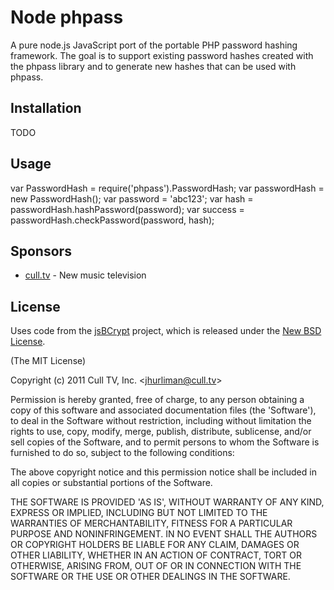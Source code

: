 # Node phpass #

A pure node.js JavaScript port of the portable PHP password hashing framework. 
The goal is to support existing password hashes created with the phpass library 
and to generate new hashes that can be used with phpass.

## Installation ##

TODO

## Usage ##

  var PasswordHash = require('phpass').PasswordHash;
  var passwordHash = new PasswordHash();
  var password = 'abc123';
  var hash = passwordHash.hashPassword(password);
  var success = passwordHash.checkPassword(password, hash);

## Sponsors ##

* [cull.tv](http://cull.tv/) - New music television

## License ##

Uses code from the [jsBCrypt](http://code.google.com/p/javascript-bcrypt/) 
project, which is released under the 
[New BSD License](http://www.opensource.org/licenses/bsd-license.php).

(The MIT License)

Copyright (c) 2011 Cull TV, Inc. &lt;jhurliman@cull.tv&gt;

Permission is hereby granted, free of charge, to any person obtaining
a copy of this software and associated documentation files (the
'Software'), to deal in the Software without restriction, including
without limitation the rights to use, copy, modify, merge, publish,
distribute, sublicense, and/or sell copies of the Software, and to
permit persons to whom the Software is furnished to do so, subject to
the following conditions:

The above copyright notice and this permission notice shall be
included in all copies or substantial portions of the Software.

THE SOFTWARE IS PROVIDED 'AS IS', WITHOUT WARRANTY OF ANY KIND,
EXPRESS OR IMPLIED, INCLUDING BUT NOT LIMITED TO THE WARRANTIES OF
MERCHANTABILITY, FITNESS FOR A PARTICULAR PURPOSE AND NONINFRINGEMENT.
IN NO EVENT SHALL THE AUTHORS OR COPYRIGHT HOLDERS BE LIABLE FOR ANY
CLAIM, DAMAGES OR OTHER LIABILITY, WHETHER IN AN ACTION OF CONTRACT,
TORT OR OTHERWISE, ARISING FROM, OUT OF OR IN CONNECTION WITH THE
SOFTWARE OR THE USE OR OTHER DEALINGS IN THE SOFTWARE.
